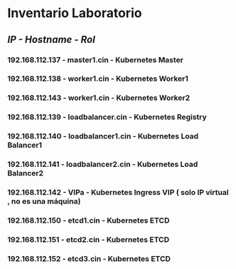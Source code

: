 # Inventario Laboratorio

## *IP - Hostname - Rol*

### 192.168.112.137	- master1.cin - Kubernetes Master

### 192.168.112.138	- worker1.cin - Kubernetes Worker1

### 192.168.112.143	- worker1.cin - Kubernetes Worker2

### 192.168.112.139	- loadbalancer.cin	- Kubernetes Registry

### 192.168.112.140	- loadbalancer1.cin - Kubernetes Load Balancer1

### 192.168.112.141	- loadbalancer2.cin - Kubernetes Load Balancer2

### 192.168.112.142	- VIPa - Kubernetes Ingress VIP ( solo IP virtual , no es una máquina)

### 192.168.112.150	- etcd1.cin	- Kubernetes ETCD

### 192.168.112.151	- etcd2.cin	- Kubernetes ETCD

### 192.168.112.152	- etcd3.cin	- Kubernetes ETCD
